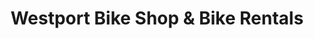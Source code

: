 ---
title: "Westport Bike Shop & Bike Rentals"
url: /westport/westport-bike-shop-und-bike-rentals/
shop: Fahrrad
---